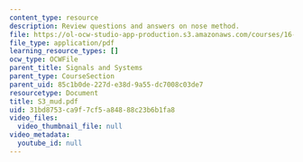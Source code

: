 ```yaml
---
content_type: resource
description: Review questions and answers on nose method.
file: https://ol-ocw-studio-app-production.s3.amazonaws.com/courses/16-01-unified-engineering-i-ii-iii-iv-fall-2005-spring-2006/31bd8753ca9f7cf5a84888c23b6b1fa8_S3_mud.pdf
file_type: application/pdf
learning_resource_types: []
ocw_type: OCWFile
parent_title: Signals and Systems
parent_type: CourseSection
parent_uid: 85c1b0de-227d-e38d-9a55-dc7008c03de7
resourcetype: Document
title: S3_mud.pdf
uid: 31bd8753-ca9f-7cf5-a848-88c23b6b1fa8
video_files:
  video_thumbnail_file: null
video_metadata:
  youtube_id: null
---
```

